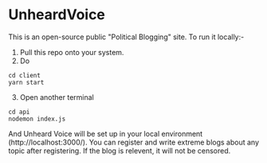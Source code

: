 # UnheardVoice

This is an open-source public "Political Blogging" site. To run it locally:-
1. Pull this repo onto your system.
2. Do 
```
cd client
yarn start
```
3. Open another terminal
```
cd api
nodemon index.js
```

And Unheard Voice will be set up in your local environment (http://localhost:3000/).
You can register and write extreme blogs about any topic after registering. If the blog is relevent, it will not be censored.